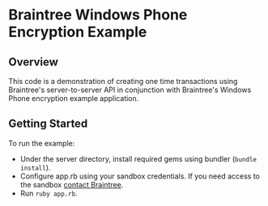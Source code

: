 # Braintree Windows Phone Encryption Example

## Overview

This code is a demonstration of creating one time transactions using Braintree's
server-to-server API in conjunction with Braintree's Windows Phone encryption example application.

## Getting Started

To run the example:

* Under the server directory, install required gems using bundler (`bundle install`).
* Configure app.rb using your sandbox credentials. If you need access to the sandbox [contact Braintree](http://bit.ly/contact-braintree).
* Run `ruby app.rb`.
